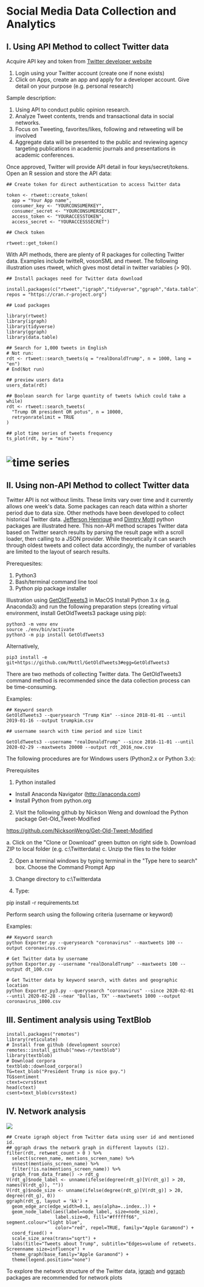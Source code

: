 # Social Media Data Collection and Analytics

## I. Using API Method to collect Twitter data

Acquire API key and token from [Twitter developer website](http://dev.twitter.com) 
1. Login using your Twitter account (create one if none exists)
2. Click on Apps, create an app and apply for a developer account.  Give detail on your purpose (e.g. personal research)

Sample description:

1. Using API to conduct public opinion research.
2. Analyze Tweet contents, trends and transactional data in social networks.
3. Focus on Tweeting, favorites/likes, following and retweeting will be involved
4. Aggregate data will be presented to the public and reviewing agency targeting publications in academic journals and presentations in academic conferences.

Once approved, Twitter will provide API detail in four keys/secret/tokens. Open an R session and store the API data:

```
## Create token for direct authentication to access Twitter data

token <- rtweet::create_token(
  app = "Your App name",
  consumer_key <- "YOURCONSUMERKEY",
  consumer_secret <- "YOURCONSUMERSECRET",
  access_token <- "YOURACCESSTOKEN",
  access_secret <- "YOURACCESSSECRET")

## Check token

rtweet::get_token()
```


With API methods, there are plenty of R packages for collecting Twitter data.  Examples include twitteR, vosonSML and rtweet.  The following illustration uses rtweet, which gives most detail in twitter variables (> 90). 

```
## Install packages need for Twitter data download

install.packages(c("rtweet","igraph","tidyverse","ggraph","data.table"), repos = "https://cran.r-project.org")

## Load packages

library(rtweet)
library(igraph)
library(tidyverse)
library(ggraph)
library(data.table)

## Search for 1,000 tweets in English
# Not run: 
rdt <- rtweet::search_tweets(q = "realDonaldTrump", n = 1000, lang = "en")
# End(Not run)

## preview users data
users_data(rdt)

## Boolean search for large quantity of tweets (which could take a while)
rdt <- rtweet::search_tweets(
  "Trump OR president OR potus", n = 10000,
  retryonratelimit = TRUE
)

## plot time series of tweets frequency
ts_plot(rdt, by = "mins")
```

# ![time series](https://raw.githubusercontent.com/datageneration/smdca/master/twittertimeseries.png)









## II. Using non-API Method to collect Twitter data

Twitter API is not without limits. These limits vary over time and it currently allows one week's data.  Some packages can reach data within a shorter period due to data size.  Other methods have been developed to collect historical Twitter data.  [Jefferson Henrique](https://github.com/Jefferson-Henrique/GetOldTweets-python) and [Dimtry Mottl](https://github.com/Mottl/GetOldTweets3) python packages are illustrated here.  This non-API method scrapes Twitter data based on Twitter search results by parsing the result page with a scroll loader, then calling to a JSON provider. While theoretically it can search through oldest tweets and collect data accordingly, the number of variables are limited to the layout of search results.

Prerequesites: 

1. Python3
2. Bash/terminal command line tool
3. Python pip package installer

Illustration using [GetOldTweets3](https://pypi.org/project/GetOldTweets3/) in MacOS
Install Python 3.x (e.g. Anaconda3) and run the following preparation steps (creating virtual environment, install GetOldTweets3 package using pip):
```
python3 -m venv env
source ./env/bin/activate 
python3 -m pip install GetOldTweets3
```

Alternatively, 

```
pip3 install -e git+https://github.com/Mottl/GetOldTweets3#egg=GetOldTweets3
```

There are two methods of collecting Twitter data.  The GetOldTweets3 command method is recommended since the data collection process can be time-consuming.

Examples:

```
## Keyword search
GetOldTweets3 --querysearch "Trump Kim" --since 2018-01-01 --until 2019-01-16 --output trumpkim.csv

## username search with time period and size limit

GetOldTweets3 --username "realDonaldTrump" --since 2016-11-01 --until 2020-02-29 --maxtweets 20000 --output rdt_2016_now.csv
```

The following procedures are for Windows users (Python2.x or Python 3.x):

Prerequisites

1. Python installed
  - Install  Anaconda Navigator (http://anaconda.com) 
  - Install Python from python.org

2. Visit the following github by Nickson Weng and download the Python package Get-Old_Tweet-Modified

https://github.com/NicksonWeng/Get-Old-Tweet-Modified

a. Click on the "Clone or Download" green button on right side
b. Download ZIP to local folder (e.g. c:\\Twitterdata)
c. Unzip the files to the folder

2. Open a terminal windows by typing terminal in the "Type here to search" box. Choose the Command Prompt App

3. Change directory to c:\\Twitterdata
4. Type:

pip install -r requirements.txt

Perform search using the following criteria (username or keyword)


Examples:

```{bash eval=FALSE, include=TRUE}
## Keyword search
python Exporter.py --querysearch "coronavirus" --maxtweets 100 --output coronavirus.csv

# Get Twitter data by username
python Exporter.py --username "realDonaldTrump" --maxtweets 100 --output dt_100.csv

# Get Twitter data by keyword search, with dates and geographic location
python Exporter_py3.py --querysearch "coronavirus" --since 2020-02-01 --until 2020-02-28 --near "Dallas, TX" --maxtweets 1000 --output coronavirus_1000.csv
```


## III. Sentiment analysis using TextBlob

```
install.packages("remotes")
library(reticulate)
# Install from github (development source)
remotes::install_github("news-r/textblob")
library(textblob)
# Download corpora
textblob::download_corpora() 
TG=text_blob("President Trump is nice guy.")
TG$sentiment
ctext=cvrs$text
head(ctext)
csent=text_blob(cvrs$text)
```

## IV. Network analysis
![](https://raw.githubusercontent.com/datageneration/smdca/master/Retweet_coronavirus.png)


```
## Create igraph object from Twitter data using user id and mentioned id.
## ggraph draws the network graph in different layouts (12). 
filter(rdt, retweet_count > 0 ) %>% 
  select(screen_name, mentions_screen_name) %>%
  unnest(mentions_screen_name) %>% 
  filter(!is.na(mentions_screen_name)) %>% 
  graph_from_data_frame() -> rdt_g
V(rdt_g)$node_label <- unname(ifelse(degree(rdt_g)[V(rdt_g)] > 20, names(V(rdt_g)), "")) 
V(rdt_g)$node_size <- unname(ifelse(degree(rdt_g)[V(rdt_g)] > 20, degree(rdt_g), 0)) 
ggraph(rdt_g, layout = 'kk') + 
  geom_edge_arc(edge_width=0.1, aes(alpha=..index..)) +
  geom_node_label(aes(label=node_label, size=node_size),
                  label.size=0, fill="#ffffff66", segment.colour="light blue",
                  color="red", repel=TRUE, family="Apple Garamond") +
  coord_fixed() +
  scale_size_area(trans="sqrt") +
  labs(title="Tweets about Trump", subtitle="Edges=volume of retweets. Screenname size=influence") +
  theme_graph(base_family="Apple Garamond") +
  theme(legend.position="none") 
```


To explore the network structure of the Twitter data, [igraph](http://kateto.net/networks-r-igraph) and [ggraph](https://www.data-imaginist.com/2017/ggraph-introduction-layouts/) packages are recommended for network plots 
